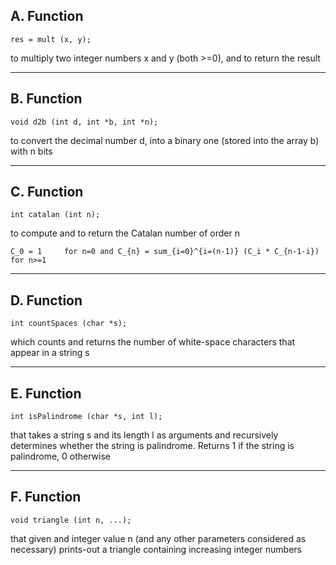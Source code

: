 ## A. Function ##

```res = mult (x, y);```

to multiply two integer numbers x and y (both >=0), and to return the result
__________________

## B. Function ##
```void d2b (int d, int *b, int *n);```

to convert the decimal number d, into a binary one (stored into the
array b) with n bits
__________________

## C. Function ##
```int catalan (int n);```

to compute and to return the Catalan number of order n

`C_0 = 1     for n=0
and
C_{n} = sum_{i=0}^{i=(n-1)} (C_i * C_{n-1-i})     for n>=1`
__________________

## D. Function ##
```int countSpaces (char *s);```

which counts and returns the number of white-space characters that
appear in a string s
__________________

## E. Function ##
```int isPalindrome (char *s, int l);```

that takes a string s and its length l as arguments and recursively
determines whether the string is palindrome. Returns 1 if the string is palindrome, 0 otherwise
__________________

## F. Function ##
```void triangle (int n, ...);```

that given and integer value n (and any other parameters considered as
necessary) prints-out a triangle containing increasing integer
numbers
